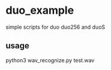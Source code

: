 # duo_example
simple scripts for duo duo256 and duoS


## usage

python3 wav_recognize.py test.wav


